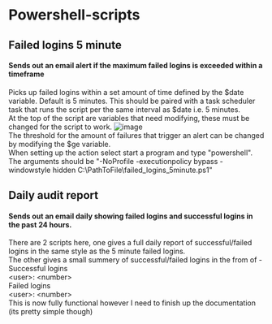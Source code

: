 # Powershell-scripts
## Failed logins 5 minute
#### Sends out an email alert if the maximum failed logins is exceeded within a timeframe
Picks up failed logins within a set amount of time defined by the $date variable. Default is 5 minutes.
This should be paired with a task scheduler task that runs the script per the same interval as $date i.e. 5 minutes. <br/>
At the top of the script are variables that need modifying, these must be changed for the script to work.
![image](https://user-images.githubusercontent.com/47357003/80148793-78c16c80-85ad-11ea-984d-82396497b96c.png) <br/>
The threshold for the amount of failures that trigger an alert can be changed by modifying the $ge variable. <br/>
When setting up the action select start a program and type "powershell". The arguments should be "-NoProfile -executionpolicy bypass -windowstyle hidden C:\PathToFile\failed_logins_5minute.ps1"

## Daily audit report
#### Sends out an email daily showing failed logins and successful logins in the past 24 hours.
There are 2 scripts here, one gives a full daily report of successful/failed logins in the same style as the 5 minute failed logins.<br/>
The other gives a small summery of successful/failed logins in the from of -<br/>
Successful logins<br/>
\<user\>: \<number\><br/>
Failed logins<br/>
\<user\>: \<number\><br/>
This is now fully functional however I need to finish up the documentation (its pretty simple though)
